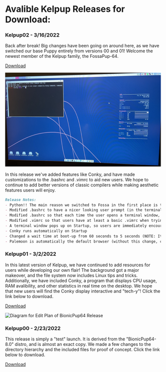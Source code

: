 # Avalible Kelpup Releases for Download:

### Kelpup02 - 3/16/2022
Back after break! Big changes have been going on around here, as we have switched our base Puppy entirely from versions 00 and 01! Welcome the newest member of the Kelpup family, the FossaPup-64. 

<a href="https://github.com/kelpup/woof-CE/releases/download/untagged-6fe153b8a635a28b9e2c/kelpup64-0.2.iso" class="btn">Download</a>

<img src="Windows Instructions Images/fossa_kelpup.jpeg" alt="KelPup Test Run" class="inline"/>

In this release we've added features like Conky, and have made customizations to the .bashrc and .vimrc to aid new users. We hope to continue to add better versions of classic compilers while making aesthetic features users will enjoy.
```markdown
Release Notes:
- Python!! The main reason we switched to Fossa in the first place is that it comes with Python already installed :)
- Modified .bashrc to have a nicer looking user prompt (in the terminal)
- Modified .bashrc so that each time the user opens a terminal window, a Linux Command Line tip is printed
- Modified .vimrc so that users have at least a basic .vimrc when trying out VIM (NOTE: VIM is not installed yet)
- A terminal window pops up on Startup, so users are immediately encouraged to explore the command line
- Conky runs automatically on Startup
- Changed a wait time at boot-up from 60 seconds to 5 seconds (NOTE: It still prints "pausing for 60 seconds", but it's just 5 now)
- Palemoon is automatically the default browser (without this change, clicking on the browser button would not work)
```

### Kelpup01 - 3/2/2022
In this latest version of Kelpup, we have continued to add resources for users while developing our own flair! The background got a major makeover, and the file system now includes Linux tips and tricks. Additionally, we have included Conky, a program that displays CPU usage, RAM avalibility, and other statistics in real time on the desktop. We hope that new users will find the Conky display interactive and "tech-y"! Click the link below to download. 

<a href="https://github.com/kelpup/woof-CE/releases/download/untagged-2ff6bf6e6fd8b622adf4/kelpup64-0.1.iso" class="btn">Download</a>


<img src="Windows Instructions Images/realease01-ss.jpeg" alt="Diagram for Edit Plan of BionicPup64 Release" class="inline"/>

### Kelpup00 - 2/23/2022
This release is simply a "test" launch. It is derived from the "BionicPup64-8.0" distro, and is almost an exact copy. We made a few changes to the directory hierarchy and the included files for proof of concept. Click the link below to download.

<a href="https://github.com/kelpup/woof-CE/releases/download/untagged-da73ec5a0cc6dced32a6/bionic64-8.0.iso" class="btn">Download</a>

